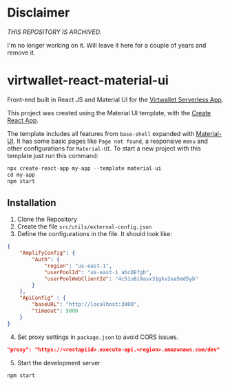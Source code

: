 # Disclaimer

*THIS REPOSITORY IS ARCHIVED*.

I'm no longer working on it. Will leave it here for a couple of years and remove it.

# virtwallet-react-material-ui

Front-end built in React JS and Material UI for the [Virtwallet Serverless App](https://github.com/silvamb/virtwallet-serverless).

This project was created using the Material UI template, with the  [Create React App](https://reactjs.org/docs/create-a-new-react-app.html).

The template includes all features from `base-shell` expanded with [Material-UI](https://material-ui.com). It has some basic pages like `Page not found`, a responsive `menu` and other configurations for `Material-UI`. To start a new project with this template just run this command:

```js
npx create-react-app my-app --template material-ui
cd my-app
npm start
```

## Installation

1. Clone the Repository
2. Create the file `src/utils/external-config.json`
3. Define the configurations in the file. It should look like:

```json
{
    "AmplifyConfig": {
        "Auth": {
            "region": "us-east-1",
            "userPoolId": "us-east-1_abcDEfgh",
            "userPoolWebClientId": "4c51u8i9asx31gkv2ea5md5yb"
        }
    },
    "ApiConfig" : {
        "baseURL": "http://localhost:3000",
        "timeout": 5000
    }
}
```
4. Set proxy settings in `package.json` to avoid CORS issues.

```json
"proxy": "https://<restapiid>.execute-api.<region>.amazonaws.com/dev"
```

5. Start the development server

```js
npm start
```
